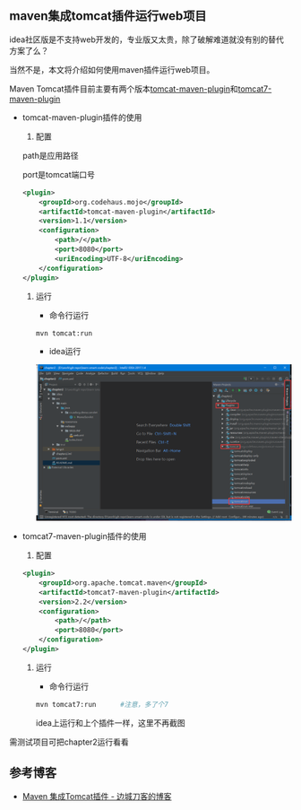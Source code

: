 ## maven集成tomcat插件运行web项目

idea社区版是不支持web开发的，专业版又太贵，除了破解难道就没有别的替代方案了么？

当然不是，本文将介绍如何使用maven插件运行web项目。

Maven Tomcat插件目前主要有两个版本[tomcat-maven-plugin](http://mojo.codehaus.org/tomcat-maven-plugin/plugin-info.html '官网')和[tomcat7-maven-plugin](http://tomcat.apache.org/maven-plugin.html '官网')

- tomcat-maven-plugin插件的使用

    1. 配置

    path是应用路径

    port是tomcat端口号

    ```xml
    <plugin>
        <groupId>org.codehaus.mojo</groupId>
        <artifactId>tomcat-maven-plugin</artifactId>
        <version>1.1</version>
        <configuration>
            <path>/</path>
            <port>8080</port>
            <uriEncoding>UTF-8</uriEncoding>
        </configuration>
    </plugin>
    ```

    1. 运行

        - 命令行运行

        ```sh
        mvn tomcat:run
        ```

        - idea运行

        ![01](../images/chapter2-01.png)

- tomcat7-maven-plugin插件的使用

    1. 配置

    ```xml
    <plugin>
        <groupId>org.apache.tomcat.maven</groupId>
        <artifactId>tomcat7-maven-plugin</artifactId>
        <version>2.2</version>
        <configuration>
            <path>/</path>
            <port>8080</port>
        </configuration>
    </plugin>
    ```

    1. 运行

        - 命令行运行

        ```sh
        mvn tomcat7:run      #注意，多了个7
        ```
        
        idea上运行和上个插件一样，这里不再截图

需测试项目可把chapter2运行看看


## 参考博客

- [Maven 集成Tomcat插件 - 边城刀客的博客](https://my.oschina.net/lilw/blog/168667)